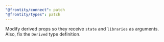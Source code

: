 ```yaml
---
"@frontity/connect": patch
"@frontity/types": patch
---
```


Modify derived props so they receive `state` and `libraries` as arguments. Also, fix the `Derived` type definition.
